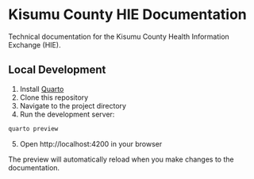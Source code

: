 # Kisumu County HIE Documentation

Technical documentation for the Kisumu County Health Information Exchange (HIE).

## Local Development

1. Install [Quarto](https://quarto.org/docs/get-started/)
2. Clone this repository
3. Navigate to the project directory
4. Run the development server:
```bash
quarto preview
```
5. Open http://localhost:4200 in your browser

The preview will automatically reload when you make changes to the documentation.
